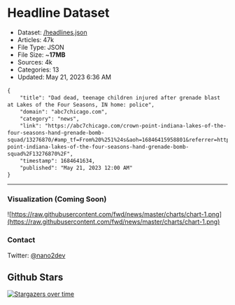 # Headline Dataset

- Dataset: [/headlines.json](https://raw.githubusercontent.com/fwd/news/master/headlines.json) 
- Articles: 47k
- File Type: JSON
- File Size: ~**17MB**
- Sources: 4k
- Categories: 13
- Updated: May 21, 2023 6:36 AM

```
{
    "title": "Dad dead, teenage children injured after grenade blast at Lakes of the Four Seasons, IN home: police",
    "domain": "abc7chicago.com",
    "category": "news",
    "link": "https://abc7chicago.com/crown-point-indiana-lakes-of-the-four-seasons-hand-grenade-bomb-squad/13276870/#amp_tf=From%20%251%24s&aoh=16846415958801&referrer=https%3A%2F%2Fwww.google.com&ampshare=https%3A%2F%2Fabc7chicago.com%2Fcrown-point-indiana-lakes-of-the-four-seasons-hand-grenade-bomb-squad%2F13276870%2F",
    "timestamp": 1684641634,
    "published": "May 21, 2023 12:00 AM"
}
```

---

### Visualization (Coming Soon)

![https://raw.githubusercontent.com/fwd/news/master/charts/chart-1.png](https://raw.githubusercontent.com/fwd/news/master/charts/chart-1.png)

### Contact 

Twitter: [@nano2dev](https://twitter.com/nano2dev)

## Github Stars

[![Stargazers over time](https://starchart.cc/fwd/news.svg)](https://starchart.cc/fwd/news)
